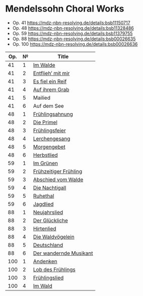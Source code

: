 # Mendelssohn Choral Works

* Op. 41 https://mdz-nbn-resolving.de/details:bsb11150717
* Op. 48 https://mdz-nbn-resolving.de/details:bsb11328486
* Op. 59 https://mdz-nbn-resolving.de/details:bsb11379755
* Op. 88 https://mdz-nbn-resolving.de/details:bsb00026635
* Op. 100 https://mdz-nbn-resolving.de/details:bsb00026636

| Op. | № | Title                                                                                                                                                                               |
|-----|---|-------------------------------------------------------------------------------------------------------------------------------------------------------------------------------------|
| 41  | 1 | [Im Walde](https://verovio.humdrum.org/?file=https://raw.githubusercontent.com/WolfgangDrescher/mendelssohn-choral-works/master/kern/41-1-im-walde.krn)                             |
| 41  | 2 | [Entflieh’ mit mir](https://verovio.humdrum.org/?file=https://raw.githubusercontent.com/WolfgangDrescher/mendelssohn-choral-works/master/kern/41-2-entflieh-mit-mir.krn)            |
| 41  | 3 | [Es fiel ein Reif](https://verovio.humdrum.org/?file=https://raw.githubusercontent.com/WolfgangDrescher/mendelssohn-choral-works/master/kern/41-3-es-fiel-ein-reif.krn)             |
| 41  | 4 | [Auf ihrem Grab](https://verovio.humdrum.org/?file=https://raw.githubusercontent.com/WolfgangDrescher/mendelssohn-choral-works/master/kern/41-4-auf-ihrem-grab.krn)                 |
| 41  | 5 | Mailied                                                                                                                                                                             |
| 41  | 6 | Auf dem See                                                                                                                                                                         |
| 48  | 1 | [Frühlingsahnung](https://verovio.humdrum.org/?file=https://raw.githubusercontent.com/WolfgangDrescher/mendelssohn-choral-works/master/kern/48-1-fruehlingsahnung.krn)              |
| 48  | 2 | [Die Primel](https://verovio.humdrum.org/?file=https://raw.githubusercontent.com/WolfgangDrescher/mendelssohn-choral-works/master/kern/48-2-die-primel.krn)                         |
| 48  | 3 | [Frühlingsfeier](https://verovio.humdrum.org/?file=https://raw.githubusercontent.com/WolfgangDrescher/mendelssohn-choral-works/master/kern/48-3-fruehlingsfeier.krn)                |
| 48  | 4 | [Lerchengesang](https://verovio.humdrum.org/?file=https://raw.githubusercontent.com/WolfgangDrescher/mendelssohn-choral-works/master/kern/48-4-lerchengesang.krn)                   |
| 48  | 5 | [Morgengebet](https://verovio.humdrum.org/?file=https://raw.githubusercontent.com/WolfgangDrescher/mendelssohn-choral-works/master/kern/48-5-morgengebet.krn)                       |
| 48  | 6 | [Herbstlied](https://verovio.humdrum.org/?file=https://raw.githubusercontent.com/WolfgangDrescher/mendelssohn-choral-works/master/kern/48-6-herbstlied.krn)                         |
| 59  | 1 | [Im Grünen](https://verovio.humdrum.org/?file=https://raw.githubusercontent.com/WolfgangDrescher/mendelssohn-choral-works/master/kern/59-1-im-gruenen.krn)                          |
| 59  | 2 | [Frühzeitiger Frühling](https://verovio.humdrum.org/?file=https://raw.githubusercontent.com/WolfgangDrescher/mendelssohn-choral-works/master/kern/59-2-fruehzeitiger-fruehling.krn) |
| 59  | 3 | [Abschied vom Walde](https://verovio.humdrum.org/?file=https://raw.githubusercontent.com/WolfgangDrescher/mendelssohn-choral-works/master/kern/59-3-abschied-vom-walde.krn)         |
| 59  | 4 | [Die Nachtigall](https://verovio.humdrum.org/?file=https://raw.githubusercontent.com/WolfgangDrescher/mendelssohn-choral-works/master/kern/59-4-die-nachtigall.krn)                 |
| 59  | 5 | [Ruhethal](https://verovio.humdrum.org/?file=https://raw.githubusercontent.com/WolfgangDrescher/mendelssohn-choral-works/master/kern/59-5-ruhethal.krn)                             |
| 59  | 6 | [Jagdlied](https://verovio.humdrum.org/?file=https://raw.githubusercontent.com/WolfgangDrescher/mendelssohn-choral-works/master/kern/59-6-jagdlied.krn)                             |
| 88  | 1 | [Neujahrslied](https://verovio.humdrum.org/?file=https://raw.githubusercontent.com/WolfgangDrescher/mendelssohn-choral-works/master/kern/88-1-neujahrslied.krn)                     |
| 88  | 2 | [Der Glückliche](https://verovio.humdrum.org/?file=https://raw.githubusercontent.com/WolfgangDrescher/mendelssohn-choral-works/master/kern/88-2-der-glueckliche.krn)                |
| 88  | 3 | [Hirtenlied](https://verovio.humdrum.org/?file=https://raw.githubusercontent.com/WolfgangDrescher/mendelssohn-choral-works/master/kern/88-3-hirtenlied.krn)                         |
| 88  | 4 | [Die Waldvögelein](https://verovio.humdrum.org/?file=https://raw.githubusercontent.com/WolfgangDrescher/mendelssohn-choral-works/master/kern/88-4-die-waldvoegelein.krn)            |
| 88  | 5 | [Deutschland](https://verovio.humdrum.org/?file=https://raw.githubusercontent.com/WolfgangDrescher/mendelssohn-choral-works/master/kern/88-5-deutschland.krn)                       |
| 88  | 6 | [Der wandernde Musikant](https://verovio.humdrum.org/?file=https://raw.githubusercontent.com/WolfgangDrescher/mendelssohn-choral-works/master/kern/88-6-der-wandernde-musikant.krn) |
| 100 | 1 | [Andenken](https://verovio.humdrum.org/?file=https://raw.githubusercontent.com/WolfgangDrescher/mendelssohn-choral-works/master/kern/100-1-andenken.krn)                            |
| 100 | 2 | [Lob des Frühlings](https://verovio.humdrum.org/?file=https://raw.githubusercontent.com/WolfgangDrescher/mendelssohn-choral-works/master/kern/100-2-lob-des-fruehlings.krn)         |
| 100 | 3 | [Frühlingslied](https://verovio.humdrum.org/?file=https://raw.githubusercontent.com/WolfgangDrescher/mendelssohn-choral-works/master/kern/100-3-fruehlingslied.krn)                 |
| 100 | 4 | [Im Wald](https://verovio.humdrum.org/?file=https://raw.githubusercontent.com/WolfgangDrescher/mendelssohn-choral-works/master/kern/100-4-im-wald.krn)                              |

